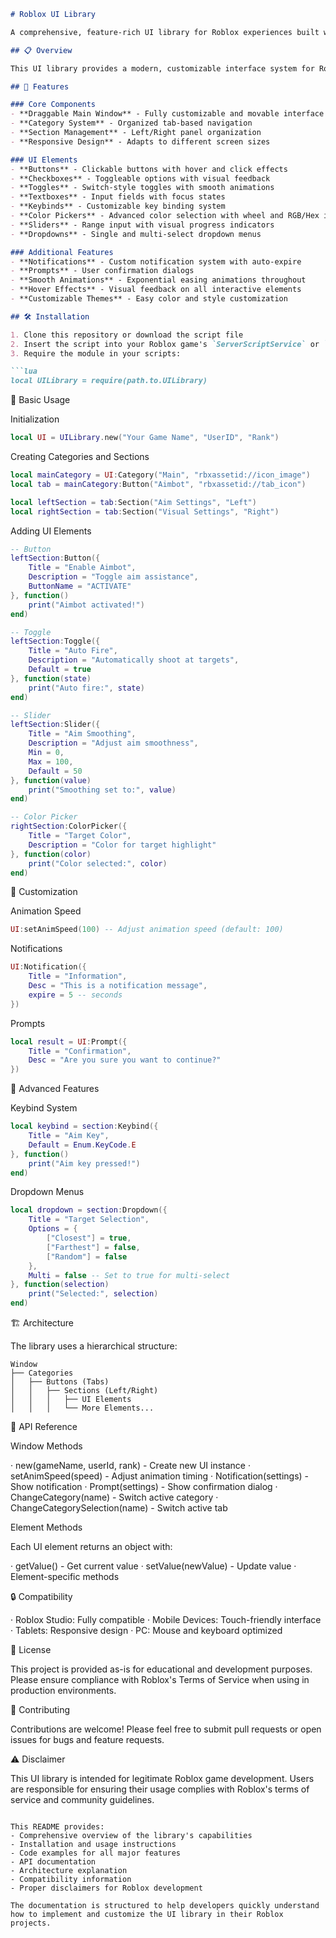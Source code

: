 

```markdown
# Roblox UI Library

A comprehensive, feature-rich UI library for Roblox experiences built with Roblox Lua.

## 📋 Overview

This UI library provides a modern, customizable interface system for Roblox games with a wide range of interactive elements and smooth animations. The library features a draggable main window, organized category system, and various GUI components commonly used in Roblox applications.

## 🚀 Features

### Core Components
- **Draggable Main Window** - Fully customizable and movable interface
- **Category System** - Organized tab-based navigation
- **Section Management** - Left/Right panel organization
- **Responsive Design** - Adapts to different screen sizes

### UI Elements
- **Buttons** - Clickable buttons with hover and click effects
- **Checkboxes** - Toggleable options with visual feedback
- **Toggles** - Switch-style toggles with smooth animations
- **Textboxes** - Input fields with focus states
- **Keybinds** - Customizable key binding system
- **Color Pickers** - Advanced color selection with wheel and RGB/Hex input
- **Sliders** - Range input with visual progress indicators
- **Dropdowns** - Single and multi-select dropdown menus

### Additional Features
- **Notifications** - Custom notification system with auto-expire
- **Prompts** - User confirmation dialogs
- **Smooth Animations** - Exponential easing animations throughout
- **Hover Effects** - Visual feedback on all interactive elements
- **Customizable Themes** - Easy color and style customization

## 🛠 Installation

1. Clone this repository or download the script file
2. Insert the script into your Roblox game's `ServerScriptService` or `StarterGui`
3. Require the module in your scripts:

```lua
local UILibrary = require(path.to.UILibrary)
```

📖 Basic Usage

Initialization

```lua
local UI = UILibrary.new("Your Game Name", "UserID", "Rank")
```

Creating Categories and Sections

```lua
local mainCategory = UI:Category("Main", "rbxassetid://icon_image")
local tab = mainCategory:Button("Aimbot", "rbxassetid://tab_icon")

local leftSection = tab:Section("Aim Settings", "Left")
local rightSection = tab:Section("Visual Settings", "Right")
```

Adding UI Elements

```lua
-- Button
leftSection:Button({
    Title = "Enable Aimbot",
    Description = "Toggle aim assistance",
    ButtonName = "ACTIVATE"
}, function()
    print("Aimbot activated!")
end)

-- Toggle
leftSection:Toggle({
    Title = "Auto Fire",
    Description = "Automatically shoot at targets",
    Default = true
}, function(state)
    print("Auto fire:", state)
end)

-- Slider
leftSection:Slider({
    Title = "Aim Smoothing",
    Description = "Adjust aim smoothness",
    Min = 0,
    Max = 100,
    Default = 50
}, function(value)
    print("Smoothing set to:", value)
end)

-- Color Picker
rightSection:ColorPicker({
    Title = "Target Color",
    Description = "Color for target highlight"
}, function(color)
    print("Color selected:", color)
end)
```

🎨 Customization

Animation Speed

```lua
UI:setAnimSpeed(100) -- Adjust animation speed (default: 100)
```

Notifications

```lua
UI:Notification({
    Title = "Information",
    Desc = "This is a notification message",
    expire = 5 -- seconds
})
```

Prompts

```lua
local result = UI:Prompt({
    Title = "Confirmation",
    Desc = "Are you sure you want to continue?"
})
```

🔧 Advanced Features

Keybind System

```lua
local keybind = section:Keybind({
    Title = "Aim Key",
    Default = Enum.KeyCode.E
}, function()
    print("Aim key pressed!")
end)
```

Dropdown Menus

```lua
local dropdown = section:Dropdown({
    Title = "Target Selection",
    Options = {
        ["Closest"] = true,
        ["Farthest"] = false,
        ["Random"] = false
    },
    Multi = false -- Set to true for multi-select
}, function(selection)
    print("Selected:", selection)
end)
```

🏗 Architecture

The library uses a hierarchical structure:

```
Window
├── Categories
│   ├── Buttons (Tabs)
│   │   ├── Sections (Left/Right)
│   │   │   ├── UI Elements
│   │   │   └── More Elements...
```

📝 API Reference

Window Methods

· new(gameName, userId, rank) - Create new UI instance
· setAnimSpeed(speed) - Adjust animation timing
· Notification(settings) - Show notification
· Prompt(settings) - Show confirmation dialog
· ChangeCategory(name) - Switch active category
· ChangeCategorySelection(name) - Switch active tab

Element Methods

Each UI element returns an object with:

· getValue() - Get current value
· setValue(newValue) - Update value
· Element-specific methods

🔒 Compatibility

· Roblox Studio: Fully compatible
· Mobile Devices: Touch-friendly interface
· Tablets: Responsive design
· PC: Mouse and keyboard optimized

📄 License

This project is provided as-is for educational and development purposes. Please ensure compliance with Roblox's Terms of Service when using in production environments.

🤝 Contributing

Contributions are welcome! Please feel free to submit pull requests or open issues for bugs and feature requests.

⚠️ Disclaimer

This UI library is intended for legitimate Roblox game development. Users are responsible for ensuring their usage complies with Roblox's terms of service and community guidelines.

```

This README provides:
- Comprehensive overview of the library's capabilities
- Installation and usage instructions
- Code examples for all major features
- API documentation
- Architecture explanation
- Compatibility information
- Proper disclaimers for Roblox development

The documentation is structured to help developers quickly understand how to implement and customize the UI library in their Roblox projects.
```
